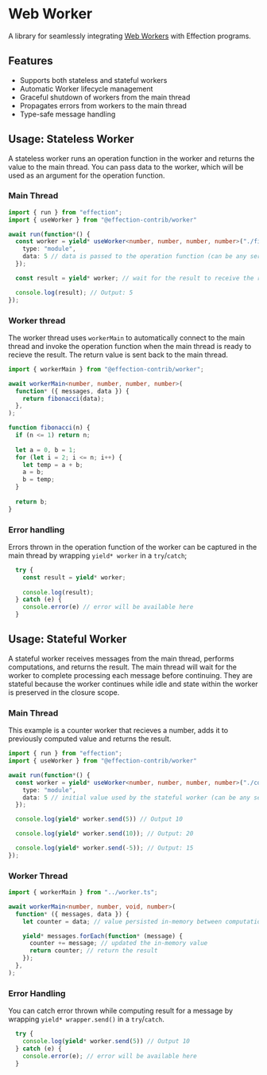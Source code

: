 # Web Worker

A library for seamlessly integrating [Web Workers][web worker] with Effection programs.

## Features

- Supports both stateless and stateful workers
- Automatic Worker lifecycle management
- Graceful shutdown of workers from the main thread
- Propagates errors from workers to the main thread
- Type-safe message handling

## Usage: Stateless Worker

A stateless worker runs an operation function in the worker and returns the value to the main thread. You can pass data to the worker, which will be used as an argument for the operation function.

### Main Thread

```ts
import { run } from "effection";
import { useWorker } from "@effection-contrib/worker"

await run(function*() {
  const worker = yield* useWorker<number, number, number, number>("./fibonacci.ts", {
    type: "module",
    data: 5 // data is passed to the operation function (can be any serializable value)
  });

  const result = yield* worker; // wait for the result to receive the result

  console.log(result); // Output: 5
});
```

### Worker thread

The worker thread uses `workerMain` to automatically connect to the main thread and invoke the operation function when the main thread is ready to recieve the result. The return value is sent back to the main thread.

```ts
import { workerMain } from "@effection-contrib/worker";

await workerMain<number, number, number, number>(
  function* ({ messages, data }) {
    return fibonacci(data);
  },
);

function fibonacci(n) {
  if (n <= 1) return n;
  
  let a = 0, b = 1;
  for (let i = 2; i <= n; i++) {
    let temp = a + b;
    a = b;
    b = temp;
  }
  
  return b;
}
```

### Error handling

Errors thrown in the operation function of the worker can be captured in the main thread by wrapping `yield* worker`
in a `try`/`catch`;

```ts
  try {
    const result = yield* worker;
  
    console.log(result);
  } catch (e) {
    console.error(e) // error will be available here
  }
```

## Usage: Stateful Worker

A stateful worker receives messages from the main thread, performs computations, and returns the result. The main thread will wait for the worker to complete processing each message before continuing. They are stateful because the worker continues while idle and state within the worker is preserved in the closure scope.

### Main Thread

This example is a counter worker that recieves a number, adds it to previously computed value and returns the result.

```ts
import { run } from "effection";
import { useWorker } from "@effection-contrib/worker"

await run(function*() {
  const worker = yield* useWorker<number, number, number, number>("./counter-worker.ts", {
    type: "module",
    data: 5 // initial value used by the stateful worker (can be any serializable value)
  });

  console.log(yield* worker.send(5)) // Output 10

  console.log(yield* worker.send(10)); // Output: 20

  console.log(yield* worker.send(-5)); // Output: 15
});
```

### Worker Thread

```ts
import { workerMain } from "../worker.ts";

await workerMain<number, number, void, number>(
  function* ({ messages, data }) {
    let counter = data; // value persisted in-memory between computations

    yield* messages.forEach(function* (message) {
      counter += message; // updated the in-memory value
      return counter; // return the result
    });
  },
);
```

### Error Handling

You can catch error thrown while computing result for a message by wrapping `yield* wrapper.send()` in a `try`/`catch`.

```ts
  try {
    console.log(yield* worker.send(5)) // Output 10
  } catch (e) {
    console.error(e); // error will be available here
  }
```

[web worker]: https://developer.mozilla.org/en-US/docs/Web/API/Web_Workers_API/Using_web_workers
